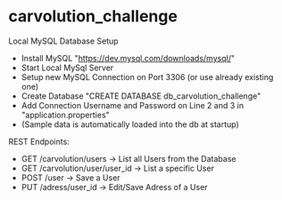 # carvolution_challenge

Local MySQL Database Setup
- Install MySQL "https://dev.mysql.com/downloads/mysql/"
- Start Local MySql Server
- Setup new MySQL Connection on Port 3306 (or use already existing one)
- Create Database "CREATE DATABASE db_carvolution_challenge"
- Add Connection Username and Password on Line 2 and 3 in "application.properties"
- (Sample data is automatically loaded into the db at startup)

REST Endpoints:
- GET /carvolution/users -> List all Users from the Database
- GET /carvolution/user/user_id -> List a specific User
- POST /user -> Save a User
- PUT /adress/user_id -> Edit/Save Adress of a User
